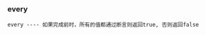 ### every

`every ---- 如果完成前时，所有的值都通过断言则返回true, 否则返回false`

<code src="../../code/operators/condition/every.tsx"></code>
